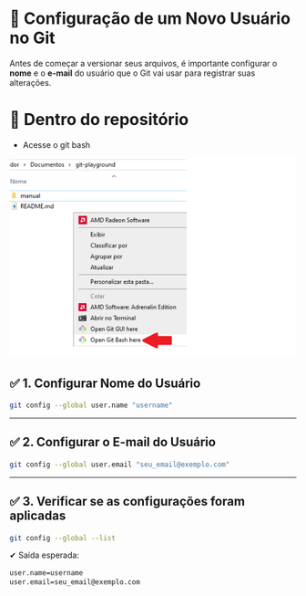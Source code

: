 # 📌 Configuração de um Novo Usuário no Git

Antes de começar a versionar seus arquivos, é importante configurar o **nome** e o **e-mail** do usuário que o Git vai usar para registrar suas alterações.

# 🚩 Dentro do repositório
- Acesse o git bash

![alt text](images/gitbash.png)

## ✅ 1. Configurar Nome do Usuário

```bash
git config --global user.name "username"
```

---

## ✅ 2. Configurar o E-mail do Usuário

```bash
git config --global user.email "seu_email@exemplo.com"
```

---

## ✅ 3. Verificar se as configurações foram aplicadas

```bash
git config --global --list
```

✔ Saída esperada:
```
user.name=username
user.email=seu_email@exemplo.com
```


